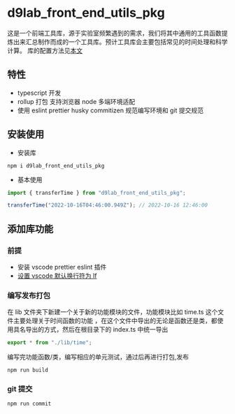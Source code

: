 # d9lab_front_end_utils_pkg

这是一个前端工具库，源于实验室频繁遇到的需求，我们将其中通用的工具函数提炼出来汇总制作而成的一个工具库。预计工具库会主要包括常见的时间处理和科学计算。
库的配置方法见[本文](https://sunburst89757.github.io/2022/12/01/rollup/)

## 特性

- typescript 开发
- rollup 打包 支持浏览器 node 多端环境适配
- 使用 eslint prettier husky commitizen 规范编写环境和 git 提交规范

## 安装使用

- 安装库

```shell
npm i d9lab_front_end_utils_pkg
```

- 基本使用

```js
import { transferTime } from "d9lab_front_end_utils_pkg";

transferTime("2022-10-16T04:46:00.949Z"); // 2022-10-16 12:46:00
```

## 添加库功能

### 前提

- 安装 vscode prettier eslint 插件
- [设置 vscode 默认换行符为 lf](https://blog.csdn.net/sdujava2011/article/details/83827343)

### 编写发布打包

在 lib 文件夹下新建一个关于新的功能模块的文件，功能模块比如 time.ts 这个文件主要处理关于时间函数的功能 ，在这个文件中导出的无论是函数还是类，都使用具名导出的方式，然后在根目录下的 index.ts 中统一导出

```ts
export * from "./lib/time";
```

编写完功能函数/类，编写相应的单元测试，通过后再进行打包,发布

```shell
npm run build
```

### git 提交

```shell
npm run commit

```
